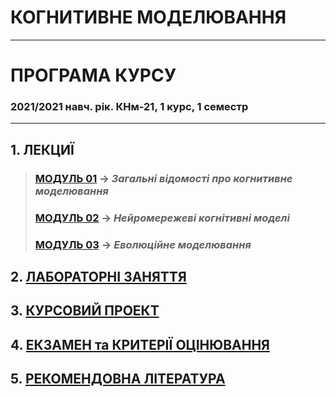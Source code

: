 # **КОГНИТИВНЕ МОДЕЛЮВАННЯ**
***
# ПРОГРАМА КУРСУ
### 2021/2021 навч. рік. КНм-21, 1 курс, 1 семестр
***
## 1. **ЛЕКЦИЇ**  
>### [**МОДУЛЬ 01**](/01_LEC/Modulo_1/Lec_Mod_1.md) -> *Загальні відомості про когнитивне моделювання*
>### [**МОДУЛЬ 02**](/01_LEC/Modulo_2/Lec_Mod_2.md) -> *Нейромережеві когнітивні моделі*
>### [**МОДУЛЬ 03**](/01_LEC/Modulo_3/Lec_Mod_3.md) -> *Еволюційне моделювання*

## 2. [**ЛАБОРАТОРНІ ЗАНЯТТЯ**](/02_LAB/Lab_Works_List.md)

## 3. [**КУРСОВИЙ ПРОЕКТ**](/03_CURS_WORK/Curs_Work_Descript.md)

## 4. [**ЕКЗАМЕН та КРИТЕРІЇ ОЦІНЮВАННЯ**](/04_EXAM/2021_Exam_Quest.pdf)

## 5. [**РЕКОМЕНДОВНА ЛІТЕРАТУРА**](/05_LIT/Lit_List_.md)
